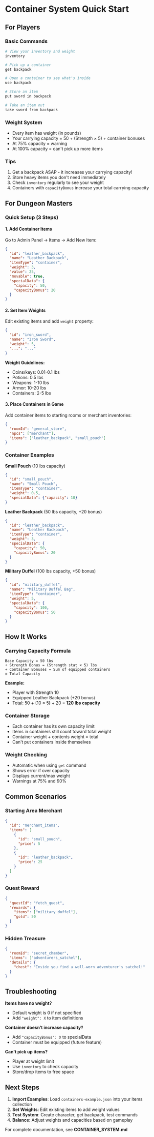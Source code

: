 # Container System Quick Start

## For Players

### Basic Commands
```bash
# View your inventory and weight
inventory

# Pick up a container
get backpack

# Open a container to see what's inside
use backpack

# Store an item
put sword in backpack

# Take an item out
take sword from backpack
```

### Weight System
- Every item has weight (in pounds)
- Your carrying capacity = 50 + (Strength × 5) + container bonuses
- At 75% capacity = warning
- At 100% capacity = can't pick up more items

### Tips
1. Get a backpack ASAP - it increases your carrying capacity!
2. Store heavy items you don't need immediately
3. Check `inventory` regularly to see your weight
4. Containers with `capacityBonus` increase your total carrying capacity

## For Dungeon Masters

### Quick Setup (3 Steps)

#### 1. Add Container Items
Go to Admin Panel → Items → Add New Item:
```json
{
  "id": "leather_backpack",
  "name": "Leather Backpack",
  "itemType": "container",
  "weight": 3,
  "value": 25,
  "movable": true,
  "specialData": {
    "capacity": 50,
    "capacityBonus": 20
  }
}
```

#### 2. Set Item Weights
Edit existing items and add `weight` property:
```json
{
  "id": "iron_sword",
  "name": "Iron Sword",
  "weight": 5,
  "...": "..."
}
```

**Weight Guidelines:**
- Coins/keys: 0.01-0.1 lbs
- Potions: 0.5 lbs
- Weapons: 1-10 lbs
- Armor: 10-20 lbs
- Containers: 2-5 lbs

#### 3. Place Containers in Game
Add container items to starting rooms or merchant inventories:
```json
{
  "roomId": "general_store",
  "npcs": ["merchant"],
  "items": ["leather_backpack", "small_pouch"]
}
```

### Container Examples

**Small Pouch** (10 lbs capacity)
```json
{
  "id": "small_pouch",
  "name": "Small Pouch",
  "itemType": "container",
  "weight": 0.5,
  "specialData": {"capacity": 10}
}
```

**Leather Backpack** (50 lbs capacity, +20 bonus)
```json
{
  "id": "leather_backpack",
  "name": "Leather Backpack",
  "itemType": "container",
  "weight": 3,
  "specialData": {
    "capacity": 50,
    "capacityBonus": 20
  }
}
```

**Military Duffel** (100 lbs capacity, +50 bonus)
```json
{
  "id": "military_duffel",
  "name": "Military Duffel Bag",
  "itemType": "container",
  "weight": 5,
  "specialData": {
    "capacity": 100,
    "capacityBonus": 50
  }
}
```

## How It Works

### Carrying Capacity Formula
```
Base Capacity = 50 lbs
+ Strength Bonus = (Strength stat × 5) lbs
+ Container Bonuses = Sum of equipped containers
= Total Capacity
```

**Example:**
- Player with Strength 10
- Equipped Leather Backpack (+20 bonus)
- Total: 50 + (10 × 5) + 20 = **120 lbs capacity**

### Container Storage
- Each container has its own capacity limit
- Items in containers still count toward total weight
- Container weight + contents weight = total
- Can't put containers inside themselves

### Weight Checking
- Automatic when using `get` command
- Shows error if over capacity
- Displays current/max weight
- Warnings at 75% and 90%

## Common Scenarios

### Starting Area Merchant
```json
{
  "id": "merchant_items",
  "items": [
    {
      "id": "small_pouch",
      "price": 5
    },
    {
      "id": "leather_backpack", 
      "price": 25
    }
  ]
}
```

### Quest Reward
```json
{
  "questId": "fetch_quest",
  "rewards": {
    "items": ["military_duffel"],
    "gold": 50
  }
}
```

### Hidden Treasure
```json
{
  "roomId": "secret_chamber",
  "items": ["adventurers_satchel"],
  "details": {
    "chest": "Inside you find a well-worn adventurer's satchel!"
  }
}
```

## Troubleshooting

**Items have no weight?**
- Default weight is 0 if not specified
- Add `"weight": X` to item definitions

**Container doesn't increase capacity?**
- Add `"capacityBonus": X` to specialData
- Container must be equipped (future feature)

**Can't pick up items?**
- Player at weight limit
- Use `inventory` to check capacity
- Store/drop items to free space

## Next Steps

1. **Import Examples**: Load `containers-example.json` into your items collection
2. **Set Weights**: Edit existing items to add weight values
3. **Test System**: Create character, get backpack, test commands
4. **Balance**: Adjust weights and capacities based on gameplay

For complete documentation, see **CONTAINER_SYSTEM.md**
